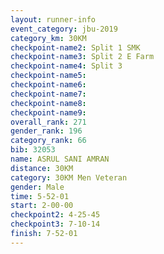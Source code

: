 ```yaml
---
layout: runner-info 
event_category: jbu-2019 
category_km: 30KM 
checkpoint-name2: Split 1 SMK 
checkpoint-name3: Split 2 E Farm 
checkpoint-name4: Split 3 
checkpoint-name5: 
checkpoint-name6: 
checkpoint-name7: 
checkpoint-name8: 
checkpoint-name9: 
overall_rank: 271
gender_rank: 196
category_rank: 66
bib: 32053
name: ASRUL SANI AMRAN
distance: 30KM
category: 30KM Men Veteran
gender: Male
time: 5-52-01
start: 2-00-00
checkpoint2: 4-25-45
checkpoint3: 7-10-14
finish: 7-52-01
---
```

